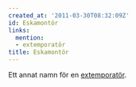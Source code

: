 ```yaml
---
created_at: '2011-03-30T08:32:09Z'
id: Eskamontör
links:
  mention:
  - extemporatör
title: Eskamontör
---
```


Ett annat namn för en [extemporatör].

  [extemporatör]: extemporatör